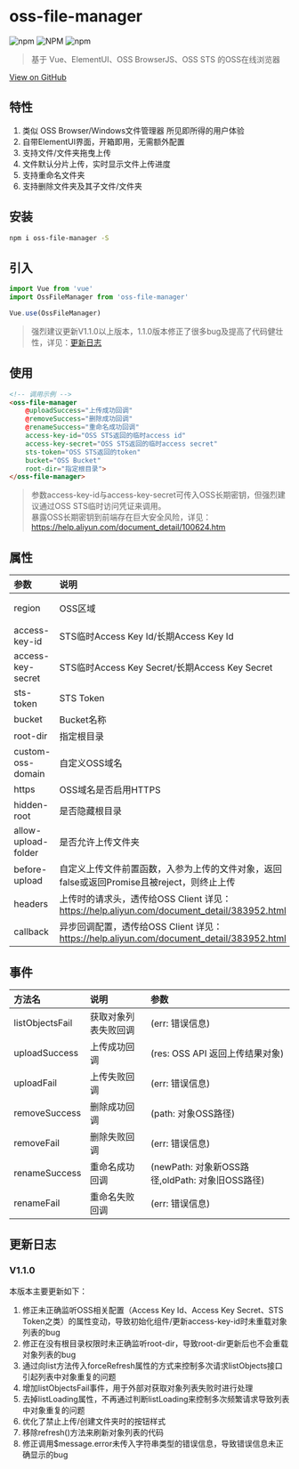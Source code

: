 # oss-file-manager 
![npm](https://img.shields.io/npm/dt/oss-file-manager.svg)
![NPM](https://img.shields.io/npm/l/oss-file-manager)
![npm](https://img.shields.io/npm/v/oss-file-manager)

> 基于 Vue、ElementUI、OSS BrowserJS、OSS STS 的OSS在线浏览器

[View on GitHub](https://github.com/BunnyShing/oss-file-manager) 

## 特性
1. 类似 OSS Browser/Windows文件管理器 所见即所得的用户体验
2. 自带ElementUI界面，开箱即用，无需额外配置
3. 支持文件/文件夹拖曳上传
4. 文件默认分片上传，实时显示文件上传进度
5. 支持重命名文件夹
6. 支持删除文件夹及其子文件/文件夹

## 安装

``` bash
npm i oss-file-manager -S
```

## 引入
```javascript
import Vue from 'vue'
import OssFileManager from 'oss-file-manager'

Vue.use(OssFileManager)
```
> 强烈建议更新V1.1.0以上版本，1.1.0版本修正了很多bug及提高了代码健壮性，详见：[更新日志](#更新日志)

## 使用
```html
<!-- 调用示例 -->
<oss-file-manager
    @uploadSuccess="上传成功回调"
    @removeSuccess="删除成功回调"
    @renameSuccess="重命名成功回调"
    access-key-id="OSS STS返回的临时access id"
    access-key-secret="OSS STS返回的临时access secret"
    sts-token="OSS STS返回的token"
    bucket="OSS Bucket"
    root-dir="指定根目录">
</oss-file-manager>
```
> 参数access-key-id与access-key-secret可传入OSS长期密钥，但强烈建议通过OSS STS临时访问凭证来调用。  
> 暴露OSS长期密钥到前端存在巨大安全风险，详见：https://help.aliyun.com/document_detail/100624.htm

## 属性
| 参数 | 说明 | 类型 | 可选值 | 默认值	|
| :---- | :---- | :----: | :----: | :----: |
region | OSS区域 | String | 详见OSS说明文档 | oss-cn-shenzhen
access-key-id | STS临时Access Key Id/长期Access Key Id | String | - | -
access-key-secret | STS临时Access Key Secret/长期Access Key Secret | String| - | -
sts-token | STS Token | String | - | - 
bucket | Bucket名称 | String | - | - 
root-dir | 指定根目录 | String | - | / 
custom-oss-domain | 自定义OSS域名 | String | - | - 
https | OSS域名是否启用HTTPS | Boolean | true/false | true 
hidden-root | 是否隐藏根目录 | Boolean | true/false | true 
allow-upload-folder | 是否允许上传文件夹 | Boolean | true/false | true 
before-upload | 自定义上传文件前置函数，入参为上传的文件对象，返回false或返回Promise且被reject，则终止上传 | Function(file) | - | - 
headers | 上传时的请求头，透传给OSS Client 详见：https://help.aliyun.com/document_detail/383952.html | Object | - | - 
callback | 异步回调配置，透传给OSS Client 详见：https://help.aliyun.com/document_detail/383952.html | Object | - | -

## 事件
| 方法名 | 说明 | 参数 |
| :---- | :---- | :---- |
listObjectsFail | 获取对象列表失败回调 | (err: 错误信息)
uploadSuccess | 上传成功回调 | (res: OSS API 返回上传结果对象)
uploadFail | 上传失败回调 | (err: 错误信息)
removeSuccess | 删除成功回调 | (path: 对象OSS路径)
removeFail | 删除失败回调 | (err: 错误信息)
renameSuccess | 重命名成功回调 | (newPath: 对象新OSS路径,oldPath: 对象旧OSS路径)
renameFail | 重命名失败回调 | (err: 错误信息)

## 更新日志
### V1.1.0
本版本主要更新如下：  
1. 修正未正确监听OSS相关配置（Access Key Id、Access Key Secret、STS Token之类）的属性变动，导致初始化组件/更新access-key-id时未重载对象列表的bug
2. 修正在没有根目录权限时未正确监听root-dir，导致root-dir更新后也不会重载对象列表的bug
3. 通过向list方法传入forceRefresh属性的方式来控制多次请求listObjects接口引起列表中对象重复的问题
4. 增加listObjectsFail事件，用于外部对获取对象列表失败时进行处理
5. 去掉listLoading属性，不再通过判断listLoading来控制多次频繁请求导致列表中对象重复的问题
6. 优化了禁止上传/创建文件夹时的按钮样式
7. 移除refresh()方法来刷新对象列表的代码
8. 修正调用$message.error未传入字符串类型的错误信息，导致错误信息未正确显示的bug
